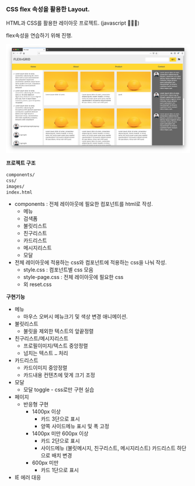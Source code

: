 ### CSS flex 속성을 활용한 Layout.

HTML과 CSS를 활용한 레이아웃 프로젝트. (javascript 🙅🏻‍♂️)

flex속성을 연습하기 위해 진행.

![](./flex-grid-intro.png)

**프로젝트 구조**

```
components/
css/
images/
index.html
```

- components : 전체 레이아웃에 필요한 컴포넌트를 html로 작성. 
    - 메뉴
    - 검색폼
    - 불릿리스트
    - 친구리스트
    - 카드리스트
    - 메시지리스트
    - 모달
- 전체 레이아웃에 적용하는 css와 컴포넌트에 적용하는 css을 나눠 작성.
    - style.css : 컴포넌트별 css 모음
    - style-page.css : 전체 레이아웃에 필요한 css
    - 외 reset.css

**구현기능**

- 메뉴 
    - 마우스 오버시 메뉴크기 및 색상 변경 애니메이션.
- 불릿리스트
    - 불릿을 제외한 텍스트의 앞끝정렬
- 친구리스트/메시지리스트
    - 프로필이미지/텍스트 중앙정렬
    - 넘치는 텍스트 `…` 처리
- 카드리스트
    - 카드이미지 중앙정렬
    - 카드내용 컨텐츠에 맞게 크기 조정
- 모달
    - 모달 toggle - css로만 구현 실습
- 페이지
    - 반응형 구현
        - 1400px 이상
            - 카드 3단으로 표시
            - 양쪽 사이드메뉴 표시 및 폭 고정
        - 1400px 미만 600px 이상
            - 카드 2단으로 표시
            - 사이드메뉴 (불릿메시지, 친구리스트, 메시지리스트) 카드리스트 하단으로 배치 변경
        - 600px 미만
            - 카드 1단으로 표시
- IE 에러 대응

